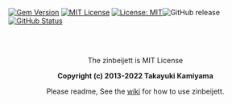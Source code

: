 [![Gem Version](https://badge.fury.io/rb/zinbeijett.svg)](http://badge.fury.io/rb/zinbeijett) [![MIT License](http://img.shields.io/badge/license-MIT-blue.svg?style=flat)](LICENSE) [![License: MIT](https://img.shields.io/badge/License-MIT-yellow.svg)](https://opensource.org/licenses/MIT)![GitHub release](https://img.shields.io/github/release/takkii/zinbeijett.svg?style=flat) [![GitHub Status](https://img.shields.io/github/last-commit/takkii/zinbeijett.svg?style=flat)](GitHub)

<br /><br />

<div align="center">
  <p> The zinbeijett is MIT License </p>
  <b> Copyright (c) 2013-2022 Takayuki Kamiyama </b>
  <p> Please readme, See the <a href="https://github.com/takkii/zinbeijett/wiki/%E4%BB%95%E6%A7%98">wiki</a> for how to use zinbeijett. </p>
</div>

<br />
